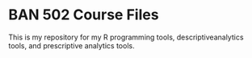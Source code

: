 # BAN 502 Course Files

This is my repository for my R programming tools, descriptiveanalytics tools, and prescriptive analytics tools. 

